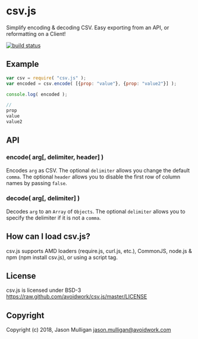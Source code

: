 # csv.js
Simplify encoding & decoding CSV. Easy exporting from an API, or reformatting on a Client!

[![build status](https://secure.travis-ci.org/avoidwork/csv.js.svg)](http://travis-ci.org/avoidwork/csv.js)


## Example
```javascript
var csv = require( "csv.js" );
var encoded = csv.encode( [{prop: "value"}, {prop: "value2"}] );

console.log( encoded );

//
prop
value
value2
```

## API
### encode( arg[, delimiter, header] )
Encodes `arg` as CSV. The optional `delimiter` allows you change the default `comma`. The optional `header` allows you to disable the first row of column names by passing `false`.

### decode( arg[, delimiter] )
Decodes `arg` to an `Array` of `Objects`. The optional `delimiter` allows you to specify the delimiter if it is not a `comma`.

## How can I load csv.js?
csv.js supports AMD loaders (require.js, curl.js, etc.), CommonJS, node.js & npm (npm install csv.js), or using a script tag.

## License
csv.js is licensed under BSD-3 https://raw.github.com/avoidwork/csv.js/master/LICENSE

## Copyright
Copyright (c) 2018, Jason Mulligan <jason.mulligan@avoidwork.com>
